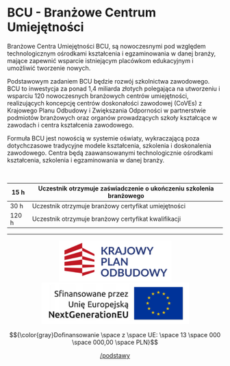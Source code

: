# BCU - Branżowe Centrum Umiejętności
Branżowe Centra Umiejętności BCU, są nowoczesnymi pod względem technologicznym ośrodkami kształcenia i egzaminowania w danej branży, mające zapewnić wsparcie istniejącym placówkom edukacyjnym i umożliwić tworzenie nowych.

Podstawowym zadaniem BCU będzie rozwój szkolnictwa zawodowego. BCU to inwestycja za ponad 1,4 miliarda złotych polegająca na utworzeniu i wsparciu 120 nowoczesnych branżowych centrów umiejętności, realizujących koncepcję centrów doskonałości zawodowej (CoVEs) z Krajowego Planu Odbudowy i Zwiększania Odporności w partnerstwie podmiotów branżowych oraz organów prowadzących szkoły kształcące w zawodach i centra kształcenia zawodowego.

Formuła BCU jest nowością w systemie oświaty, wykraczającą poza dotychczasowe tradycyjne modele kształcenia, szkolenia i doskonalenia zawodowego. Centra będą zaawansowanymi technologicznie ośrodkami kształcenia, szkolenia i egzaminowania w danej branży.

<br>

| 15 h  | Uczestnik otrzymuje zaświadczenie o ukończeniu szkolenia branżowego |
| ----- | ------------------------------------------------------------------- |
| 30 h  | Uczestnik otrzymuje branżowy certyfikat umiejętności                |
| 120 h | Uczestnik otrzymuje branżowy certyfikat kwalifikacji                |

<hr>

<p align="center">
	<p align="center">
		<img src="https://github.com/meetox80/zstio/blob/main/misc/bcu/img/badges/kpu.png?raw=true">
		<img src="https://github.com/meetox80/zstio/blob/main/misc/bcu/img/badges/nextgenerationeu.png?raw=true">
	<p>
	<p align="center">
		$${\color{gray}Dofinansowanie \space z \space UE: \space 13 \space 000 \space 000,00 \space PLN}$$
	</p>
	<p align="center">
		<a href="https://github.com/meetox80/zstio/blob/main/misc/bcu/podstawy.md">/podstawy</a>
	</p>
</p>